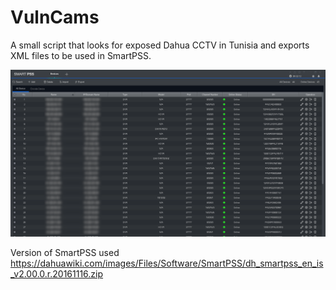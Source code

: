 # VulnCams

A small script that looks for exposed Dahua CCTV in Tunisia and exports XML files to be used in SmartPSS.

![alt text](https://github.com/Yassine-Sebri/VulnCams/blob/master/cams.png)

Version of SmartPSS used https://dahuawiki.com/images/Files/Software/SmartPSS/dh_smartpss_en_is_v2.00.0.r.20161116.zip

